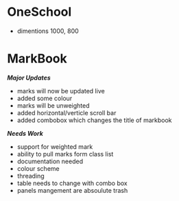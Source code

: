 # OneSchool
- dimentions 1000, 800

# MarkBook

***Major Updates***
- marks will now be updated live
- added some colour
- marks will be unweighted
- added horizontal/verticle scroll bar
- added combobox which changes the title of markbook

***Needs Work***

- support for weighted mark
- ability to pull marks form class list
- documentation needed
- colour scheme
- threading
- table needs to change with combo box
- panels mangement are absoulute trash
